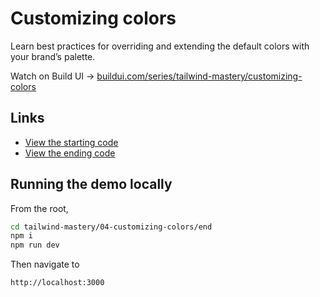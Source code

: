 # Customizing colors

Learn best practices for overriding and extending the default colors with your brand’s palette.

Watch on Build UI → [buildui.com/series/tailwind-mastery/customizing-colors](http://buildui.com/series/tailwind-mastery/customizing-colors)

## Links

- [View the starting code](./begin/pages/index.js)
- [View the ending code](./end/pages/index.js)

## Running the demo locally

From the root,

```sh
cd tailwind-mastery/04-customizing-colors/end
npm i
npm run dev
```

Then navigate to

```
http://localhost:3000
```